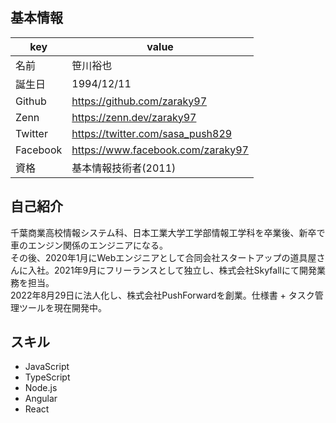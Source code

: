 ## 基本情報
|  key |  value  |
|---|---|
| 名前 |笹川裕也|
|  誕生日 | 1994/12/11  |
|  Github | https://github.com/zaraky97  |
|  Zenn |https://zenn.dev/zaraky97  |
|  Twitter |https://twitter.com/sasa_push829  |
|  Facebook |https://www.facebook.com/zaraky97 |
|  資格 | 基本情報技術者(2011) |

## 自己紹介
千葉商業高校情報システム科、日本工業大学工学部情報工学科を卒業後、新卒で車のエンジン関係のエンジニアになる。<br />
その後、2020年1月にWebエンジニアとして合同会社スタートアップの道具屋さんに入社。2021年9月にフリーランスとして独立し、株式会社Skyfallにて開発業務を担当。<br />
2022年8月29日に法人化し、株式会社PushForwardを創業。仕様書 + タスク管理ツールを現在開発中。

## スキル
- JavaScript
- TypeScript
- Node.js
- Angular
- React


<!--
**zaraky97/zaraky97** is a ✨ _special_ ✨ repository because its `README.md` (this file) appears on your GitHub profile.

Here are some ideas to get you started:

- 🔭 I’m currently working on ...
- 🌱 I’m currently learning ...
- 👯 I’m looking to collaborate on ...
- 🤔 I’m looking for help with ...
- 💬 Ask me about ...
- 📫 How to reach me: ...
- 😄 Pronouns: ...
- ⚡ Fun fact: ...
-->
